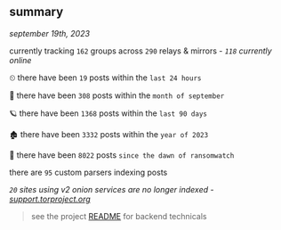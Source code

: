 
## summary
_september 19th, 2023_

currently tracking `162` groups across `290` relays & mirrors - _`118` currently online_

⏲ there have been `19` posts within the `last 24 hours`

🦈 there have been `308` posts within the `month of september`

🪐 there have been `1368` posts within the `last 90 days`

🏚 there have been `3332` posts within the `year of 2023`

🦕 there have been `8022` posts `since the dawn of ransomwatch`

there are `95` custom parsers indexing posts

_`20` sites using v2 onion services are no longer indexed - [support.torproject.org](https://support.torproject.org/onionservices/v2-deprecation/)_

> see the project [README](https://github.com/joshhighet/ransomwatch#ransomwatch--) for backend technicals
